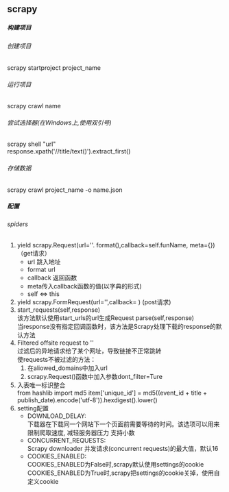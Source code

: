 ## scrapy
##### 构建项目
###### 创建项目  
scrapy startproject project_name
###### 运行项目  
scrapy crawl name
###### 尝试选择器(在Windows上,使用双引号)
scrapy shell "url"  
response.xpath('//title/text()').extract_first()
###### 存储数据
scrapy crawl project_name -o name.json
##### 配置
###### spiders
1. yield scrapy.Request(url=''. format(),callback=self.funName, meta={})（get请求）
   + url 跳入地址 
   + format url
   + callback 返回函数 
   + meta传入callback函数的值(以字典的形式)
   + self  <=> this
2. yield scrapy.FormRequest(url='',callback= ) (post请求)
3. start_requests(self,response)  
该方法默认使用start_urls的url生成Request
parse(self,response)  
当response没有指定回调函数时，该方法是Scrapy处理下载的response的默认方法
4. Filtered offsite request to ''    
过滤后的异地请求给了某个网址，导致链接不正常跳转  
使requests不被过滤的方法：
    1. 在aliowed_domains中加入url
    2. scrapy.Request()函数中加入参数dont_filter=Ture
5. 入表唯一标识整合  
from hashlib import md5
item['unique_id'] = md5((event_id + title + publish_date).encode('utf-8')).hexdigest().lower()
6. setting配置
   + DOWNLOAD_DELAY:   
下载器在下载同一个网站下一个页面前需要等待的时间。该选项可以用来限制爬取速度, 减轻服务器压力 支持小数
   + CONCURRENT_REQUESTS:  
Scrapy downloader 并发请求(concurrent requests)的最大值，默认16
   + COOKIES_ENABLED:  
COOKIES_ENABLED为False时,scrapy默认使用settings的cookie  
COOKIES_ENABLED为True时,scrapy把settings的cookie关掉，使用自定义cookie
